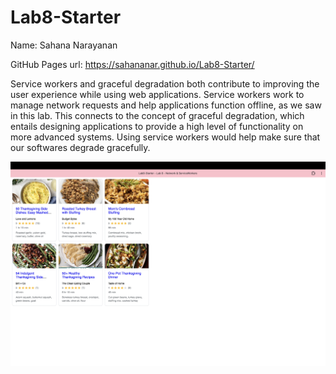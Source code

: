 # Lab8-Starter

Name: Sahana Narayanan

GitHub Pages url: https://sahananar.github.io/Lab8-Starter/

Service workers and graceful degradation both contribute to improving the user experience while using web applications. Service workers work to manage network requests and help applications function offline, as we saw in this lab. This connects to the concept of graceful degradation, which entails designing applications to provide a high level of functionality on more advanced systems. Using service workers would help make sure that our softwares degrade gracefully. 

![PWA Image](pwa.png)
